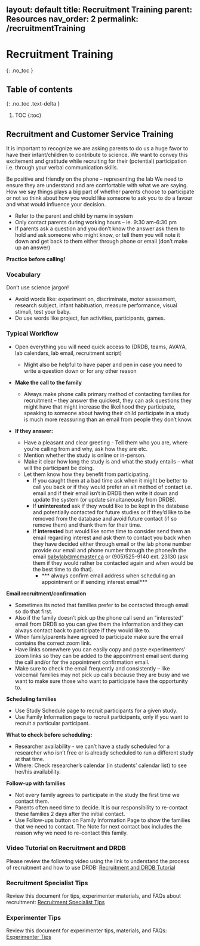 layout: default
title: Recruitment Training
parent: Resources
nav_order: 2
permalink: /recruitmentTraining
---

# Recruitment Training
{: .no_toc }

## Table of contents
{: .no_toc .text-delta }

1. TOC
{:toc}


## Recruitment and Customer Service Training
It is important to recognize we are asking parents to do us a huge favor to have their infant/children to contribute to science. We want to convey this excitement and gratitude while recruiting for their (potential) participation i.e. through your verbal communication skills.

Be positive and friendly on the phone – representing the lab We need to ensure they are understand and are comfortable with what we are saying. How we say things plays a big part of whether parents choose to participate or not so think about how you would like someone to ask you to do a favour and what would influence your decision. 

- Refer to the parent and child by name in system
- Only contact parents during working hours – ie. 9:30 am-6:30 pm
- If parents ask a question and you don’t know the answer ask them to hold and ask someone who might know, or tell them you will note it down and get back to them either through phone or email (don’t make up an answer)

**Practice before calling!**

### Vocabulary
Don’t use science jargon!
- Avoid words like: experiment on, discriminate, motor assessment, research subject, infant habituation, measure performance, visual stimuli, test your baby.
- Do use words like project, fun activities, participants, games.

### Typical Workflow
- Open everything you will need quick access to (DRDB, teams, AVAYA, lab calendars, lab email, recruitment script)
	- Might also be helpful to have paper and pen in case you need to write a question down or for any other reason

- **Make the call to the family**
	- Always make phone calls primary method of contacting families for recruitment – they answer the quickest, they can ask questions they might have that might increase the likelihood they participate, speaking to someone about having their child participate in a study is much more reassuring than an email from people they don’t know.

- **If they answer:**
	- Have a pleasant and clear greeting - Tell them who you are, where you’re calling from and why, ask how they are etc.
	- Mention whether the study is online or in-person.
	- Make it clear how long the study is and what the study entails – what will the participant be doing.
	- Let them know how they benefit from participating.
	    - If you caught them at a bad time ask when it might be better to call you back or if they would prefer an alt method of contact i.e. email and if their email isn’t in DRDB then write it down and update the system (or update simultaneously from DRDB).
	    - If **uninterested** ask if they would like to be kept in the database and potentially contacted for future studies or if they’d like to be removed from the database and avoid future contact (if so remove them) and thank them for their time.
    	- If **interested** but would like some time to consider send them an email regarding interest and ask them to contact you back when they have decided either through email or the lab phone number provide our email and phone number through the phone/in the email babylab@mcmaster.ca or (905)525-9140 ext. 23130 (ask them if they would rather be contacted again and when would be the best time to do that).
	        - *** always confirm email address when scheduling an appointment or if sending interest email***

**Email recruitment/confirmation**
- Sometimes its noted that families prefer to be contacted through email so do that first.
- Also if the family doesn’t pick up the phone call send an “interested” email from DRDB so you can give them the information and they can always contact back to participate if they would like to.
- When family/parents have agreed to participate make sure the email contains the correct zoom link.
- Have links somewhere you can easily copy and paste experimenters’ zoom links so they can be added to the appointment email sent during the call and/or for the appointment confirmation email.
- Make sure to check the email frequently and consistently – like voicemail families may not pick up calls because they are busy and we want to make sure those who want to participate have the opportunity to.

**Scheduling families**
- Use Study Schedule page to recruit participants for a given study.
- Use Family Information page to recruit participants, only if you want to recruit a particular participant.

**What to check before scheduling:**
- Researcher availability - we can’t have a study scheduled for a researcher who isn’t free or is already scheduled to run a different study at that time.
- Where: Check researcher’s calendar (in students’ calendar list) to see her/his availability.

**Follow-up with families**
- Not every family agrees to participate in the study the first time we contact them.
- Parents often need time to decide. It is our responsibility to re-contact these families 2 days after the initial contact.
- Use Follow-ups button on Family Information Page to show the families that we need to contact. The Note for next contact box includes the reason why we need to re-contact this family.

### Video Tutorial on Recruitment and DRDB

Please review the following video using the link to understand the process of recruitment and how to use DRDB: [Recruitment and DRDB Tutorial](https://mcmasteru365.sharepoint.com/sites/labtest/Shared%20Documents/Forms/AllItems.aspx?id=%2Fsites%2Flabtest%2FShared%20Documents%2FTraining%2FRecordings%2FRecruitment%20%26%20DRDB%20Training%2D20220525%5F180343%2DMeeting%20Recording%2Emp4&parent=%2Fsites%2Flabtest%2FShared%20Documents%2FTraining%2FRecordings)

### Recruitment Specialist Tips
Review this document for tips, experimenter materials, and FAQs about recruitment: [Recruitment Specialist Tips](https://mcmasteru365.sharepoint.com/sites/labtest/Shared%20Documents/Forms/AllItems.aspx?id=%2Fsites%2Flabtest%2FShared%20Documents%2FRecruitment%2DSpecialist%2DTips%2Epdf&parent=%2Fsites%2Flabtest%2FShared%20Documents)

### Experimenter Tips
Review this document for experimenter tips, materials, and FAQs: [Experimenter Tips](https://mcmasteru365.sharepoint.com/sites/labtest/Shared%20Documents/Forms/AllItems.aspx?id=%2Fsites%2Flabtest%2FShared%20Documents%2FExperimenter%2DTips%2Epdf&parent=%2Fsites%2Flabtest%2FShared%20Documents)
